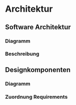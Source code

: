 # Architektur

## Software Architektur

### Diagramm

### Beschreibung

## Designkomponenten

### Diagramm

### Zuordnung Requirements
